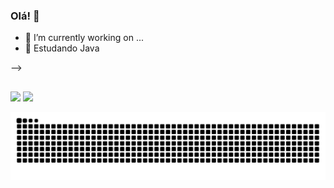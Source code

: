 ### Olá!  👋

- 🔭 I’m currently working on ...
- 🌱 Estudando Java

-->

<div>
  
<div/>

##

<div> 
 
  <a href="https://instagram.com/" target="_blank"><img src="https://img.shields.io/badge/-Instagram-%23E4405F?style=for-the-badge&logo=instagram&logoColor=white" target="_blank"></a>
  <a href = ""><img src="https://img.shields.io/badge/-Gmail-%23333?style=for-the-badge&logo=gmail&logoColor=white" target="_blank"></a>

 
  ![Snake animation](https://github.com/mattsouza0/mattsouza0/blob/output/github-contribution-grid-snake.svg)
 
</div>

